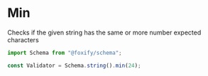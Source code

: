 # Min

Checks if the given string has the same or more number expected characters

```typescript
import Schema from "@foxify/schema";

const Validator = Schema.string().min(24);
```


